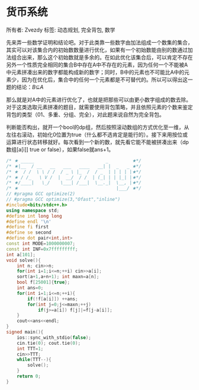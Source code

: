 # 货币系统

所有者: Zvezdy
标签: 动态规划, 完全背包, 数学

先来弄一些数学证明和结论吧。对于此类靠一些数字由加法组成一个数集的集合，其实可以对该集合内的初始数数量进行优化，如果有一个初始数能由别的数通过加法组合出来，那么这个初始数就是多余的。在如此优化该集合后，可以肯定不存在另外一个性质完全相同的集合B中存在A中不存在的元素，因为任何一个不能被A中元素拼凑出来的数字都能构成新的数字；同时，B中的元素也不可能比A中的元素少，因为在优化后，集合中的任何一个元素都是不可替代的。所以可以得出这一题的结论：*B*⊆*A*

那么就是对A中的元素进行优化了，也就是把那些可以由更小数字组成的数去除。对于这类选取元素拼凑的题目，就需要使用背包策略，并且依照元素的个数来鉴定背包的类型（01、多重、分组、完全），对此题来说自然为完全背包。

判断能否构出，就开一个bool的dp组，然后按照滚动数组的方式优化至一维，从左往右滚动，初始化0位置为true（什么都不选肯定是能行的）。接下来用按位或运算进行状态转移就好。每次看到一个新的数，就先看它能不能被拼凑出来（dp数组[a[i]] true or false），如果false就ans+1。 

```cpp
/* ★ _____                           _         ★*/
/* ★|__  / __   __   ___   ____   __| |  _   _ ★*/
/* ★  / /  \ \ / /  / _ \ |_  /  / _  | | | | |★*/
/* ★ / /_   \ V /  |  __/  / /  | (_| | | |_| |★*/
/* ★/____|   \_/    \___| /___|  \__._|  \__, |★*/
/* ★                                     |___/ ★*/
// #pragma GCC optimize(2)
// #pragma GCC optimize(3,"Ofast","inline")
#include<bits/stdc++.h>
using namespace std;
#define int long long
#define endl '\n'
#define fi first
#define se second
#define dot pair<int,int>
const int MODE=1000000007;
const int INF=0x7fffffffff;
int a[101];
void solve(){
    int n; cin>>n;
    for(int i=1;i<=n;++i) cin>>a[i];
    sort(a+1,a+n+1); int maxn=a[n];
    bool f[25001]{true};
    int ans=0;
    for(int i=1;i<=n;++i){
        if(!f[a[i]]) ++ans;
        for(int j=0;j<=maxn;++j)
            if(j>=a[i]) f[j]|=f[j-a[i]];
    }
    cout<<ans<<endl;
}
signed main(){
    ios::sync_with_stdio(false);
    cin.tie(0); cout.tie(0);
    int TTT=1;
    cin>>TTT;
    while(TTT--){
        solve();
    }
    return 0;
}

```
